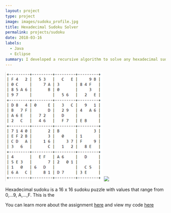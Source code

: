 ```yaml
---
layout: project
type: project
image: images/sudoku_profile.jpg
title: Hexadecimal Sudoku Solver
permalink: projects/sudoku
date: 2018-03-16
labels:
  - Java
  - Eclipse
summary: I developed a recursive algorithm to solve any hexadecimal sudoku puzzle.
---
```


<div class="ui small rounded images">
  <img class="ui image" src="../images/sudoku_hard.png">
  <img class="ui image" src="../images/sudoku_hard_solution.jpg">
</div>

Hexadecimal sudoku is a 16 x 16 sudoku puzzle with values that range from 0,...9, A,...,F.  This is the

You can learn more about the assignment [here](http://courses.ics.hawaii.edu/ics211s18-1/morea/110.recursion/experience-H08.html) and view my code [here](https://github.com/mattkim009/Hexadecimal-Sudoku)




